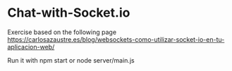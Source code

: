 # Chat-with-Socket.io
Exercise based on the following page https://carlosazaustre.es/blog/websockets-como-utilizar-socket-io-en-tu-aplicacion-web/

Run it with npm start or node server/main.js
